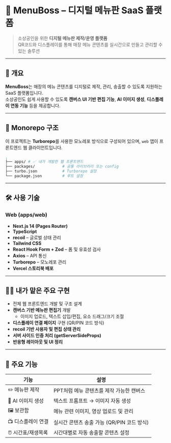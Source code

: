
# 🧾 MenuBoss – 디지털 메뉴판 SaaS 플랫폼

> 소상공인을 위한 **디지털 메뉴판 제작/운영 플랫폼**  
> QR코드와 디스플레이를 통해 매장 메뉴 콘텐츠를 실시간으로 만들고 관리할 수 있는 솔루션

---

## 🧠 개요

**MenuBoss**는 매장의 메뉴 콘텐츠를 디지털로 제작, 관리, 송출할 수 있도록 지원하는 SaaS 플랫폼입니다.  
소상공인도 쉽게 사용할 수 있도록 **캔버스 UI 기반 편집 기능**, **AI 이미지 생성**, **디스플레이 연동 기능** 등을 제공합니다.

---

## 🧩 Monorepo 구조

이 프로젝트는 **Turborepo**를 사용한 모노레포 방식으로 구성되어 있으며, `web` 앱이 프론트엔드 웹 클라이언트입니다.

```bash
.
├── apps/ # ✅ 내가 개발한 웹 프론트엔드
├── packages/            # 공통 라이브러리 또는 config
├── turbo.json           # Turborepo 설정
└── package.json         # 루트 설정
```

---

## 🛠️ 사용 기술

### Web (apps/web)
- **Next.js 14 (Pages Router)**
- **TypeScript**
- **recoil** – 글로벌 상태 관리
- **Tailwind CSS**
- **React Hook Form + Zod** – 폼 및 유효성 검사
- **Axios** – API 통신
- **Turborepo** – 모노레포 관리
- **Vercel 스토리북 배포**

---

## 🧑‍💻 내가 맡은 주요 구현

- 전체 웹 프론트엔드 개발 및 구조 설계
- **캔버스 기반 메뉴판 편집기** 개발
  - 이미지 업로드, 텍스트 삽입/편집, 요소 드래그/크기 조절
- **디스플레이 연결 페이지** 구현 (QR/PIN 코드 방식)
- **recoil 기반 사용자 및 편집 상태 관리**
- **서버 사이드 인증 처리 (getServerSideProps)**
- **반응형 레이아웃 및 UI 정리**

---

## 🚀 주요 기능

| 기능 | 설명 |
|------|------|
| ✏️ 메뉴판 제작 | PPT처럼 메뉴 콘텐츠를 제작 가능한 캔버스 |
| 🧠 AI 이미지 생성 | 텍스트 프롬프트 → 이미지 자동 생성 |
| 🖼️ 보관함 | 메뉴 관련 이미지, 영상 업로드 및 관리 |
| 📺 디스플레이 연결 | 실시간 콘텐츠 송출 가능 (QR/PIN 코드 방식) |
| ⏰ 시간표/재생목록 | 시간대별로 자동 송출할 콘텐츠 설정 |


